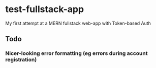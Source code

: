 # test-fullstack-app
My first attempt at a MERN fullstack web-app with Token-based Auth

## Todo
### Nicer-looking error formatting (eg errors during account registration)
